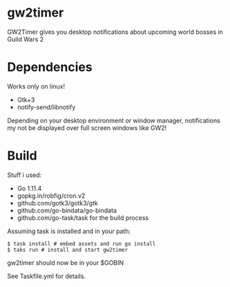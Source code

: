 # gw2timer

GW2Timer gives you desktop notifications about upcoming world bosses in Guild Wars 2

# Dependencies

Works only on linux!

- Gtk+3
- notify-send/libnotify

Depending on your desktop environment or window manager, notifications my not be displayed over full screen windows like GW2!

# Build

Stuff i used:
- Go 1.11.4
- gopkg.in/robfig/cron.v2 
- github.com/gotk3/gotk3/gtk 
- github.com/go-bindata/go-bindata
- github.com/go-task/task for the build process

Assuming task is installed and in your path:

```
$ task install # embed assets and run go install
$ taks run # install and start gw2timer
```
gw2timer should now be in your $GOBIN

See Taskfile.yml for details.
